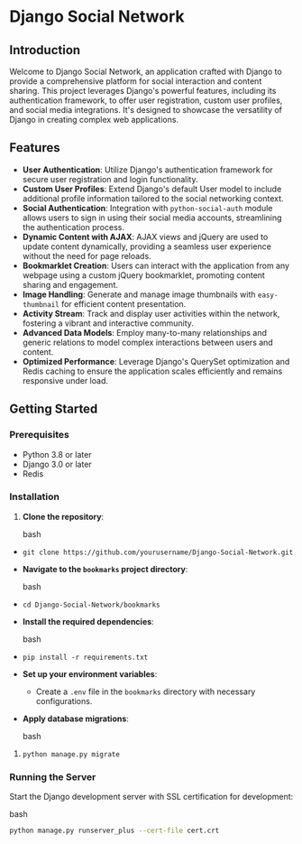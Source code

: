 ﻿# Django Social Network

## Introduction

Welcome to Django Social Network, an application crafted with Django to provide a comprehensive platform for social interaction and content sharing. This project leverages Django's powerful features, including its authentication framework, to offer user registration, custom user profiles, and social media integrations. It's designed to showcase the versatility of Django in creating complex web applications.

## Features

-   **User Authentication**: Utilize Django's authentication framework for secure user registration and login functionality.
-   **Custom User Profiles**: Extend Django's default User model to include additional profile information tailored to the social networking context.
-   **Social Authentication**: Integration with `python-social-auth` module allows users to sign in using their social media accounts, streamlining the authentication process.
-   **Dynamic Content with AJAX**: AJAX views and jQuery are used to update content dynamically, providing a seamless user experience without the need for page reloads.
-   **Bookmarklet Creation**: Users can interact with the application from any webpage using a custom jQuery bookmarklet, promoting content sharing and engagement.
-   **Image Handling**: Generate and manage image thumbnails with `easy-thumbnail` for efficient content presentation.
-   **Activity Stream**: Track and display user activities within the network, fostering a vibrant and interactive community.
-   **Advanced Data Models**: Employ many-to-many relationships and generic relations to model complex interactions between users and content.
-   **Optimized Performance**: Leverage Django's QuerySet optimization and Redis caching to ensure the application scales efficiently and remains responsive under load.

## Getting Started

### Prerequisites

-   Python 3.8 or later
-   Django 3.0 or later
-   Redis

### Installation

1.  **Clone the repository**:
    
    bash
    

-   `git clone https://github.com/yourusername/Django-Social-Network.git` 
    
-   **Navigate to the `bookmarks` project directory**:
    
    bash
    
-   `cd Django-Social-Network/bookmarks` 
    
-   **Install the required dependencies**:
    
    bash
    
-   `pip install -r requirements.txt` 
    
-   **Set up your environment variables**:
    
    -   Create a `.env` file in the `bookmarks` directory with necessary configurations.
-   **Apply database migrations**:
    
    bash
    

1.  `python manage.py migrate` 
    

### Running the Server

Start the Django development server with SSL certification for development:

bash

```bash
python manage.py runserver_plus --cert-file cert.crt
```
